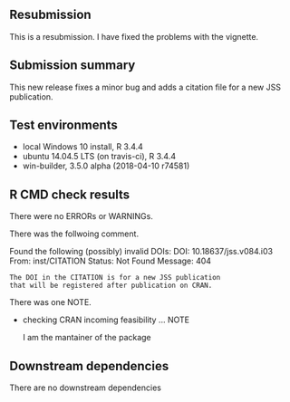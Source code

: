 ## Resubmission
This is a resubmission. I have fixed the problems 
with the vignette.

## Submission summary
This new release fixes a minor bug and adds
a citation file for a new JSS publication.

## Test environments
* local Windows 10 install, R 3.4.4
* ubuntu 14.04.5 LTS (on travis-ci), R 3.4.4
* win-builder, 3.5.0 alpha (2018-04-10 r74581)

## R CMD check results
There were no ERRORs or WARNINGs.

There was the follwoing comment.

Found the following (possibly) invalid DOIs:
  DOI: 10.18637/jss.v084.i03
    From: inst/CITATION
    Status: Not Found
    Message: 404
    
    The DOI in the CITATION is for a new JSS publication 
    that will be registered after publication on CRAN.

There was one NOTE.

* checking CRAN incoming feasibility ... NOTE

    I am the mantainer of the package
  
## Downstream dependencies
There are no downstream dependencies

